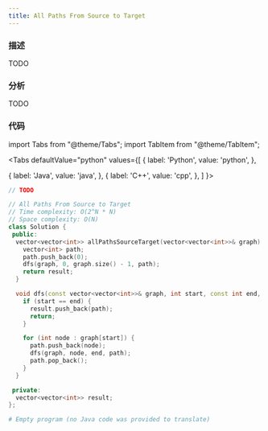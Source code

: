 ```yaml
---
title: All Paths From Source to Target
---
```


### 描述

TODO

### 分析

TODO

### 代码

import Tabs from "@theme/Tabs";
import TabItem from "@theme/TabItem";

<Tabs
defaultValue="python"
values={[
{ label: 'Python', value: 'python', },

{ label: 'Java', value: 'java', },
{ label: 'C++', value: 'cpp', },
]
}>
<TabItem value="java">

```java
// TODO
```

</TabItem>
<TabItem value="cpp">

```cpp
// All Paths From Source to Target
// Time complexity: O(2^N * N)
// Space complexity: O(N)
class Solution {
 public:
  vector<vector<int>> allPathsSourceTarget(vector<vector<int>>& graph) {
    vector<int> path;
    path.push_back(0);
    dfs(graph, 0, graph.size() - 1, path);
    return result;
  }

  void dfs(const vector<vector<int>>& graph, int start, const int end, vector<int>& path) {
    if (start == end) {
      result.push_back(path);
      return;
    }

    for (int node : graph[start]) {
      path.push_back(node);
      dfs(graph, node, end, path);
      path.pop_back();
    }
  }

 private:
  vector<vector<int>> result;
};
```

</TabItem>

<TabItem value="python">

```python
# Empty program (no Java code was provided to translate)
```

</TabItem>
</Tabs>
